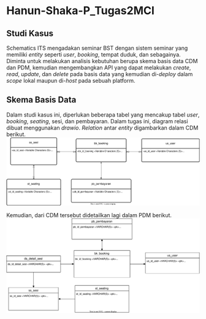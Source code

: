 # Hanun-Shaka-P_Tugas2MCI

## Studi Kasus
Schematics ITS mengadakan seminar BST dengan sistem seminar yang memiliki _entity_ seperti _user_, _booking_, tempat duduk, dan sebagainya. Diminta untuk melakukan analisis kebutuhan berupa skema basis data CDM dan PDM, kemudian mengembangkan API yang dapat melakukan _create_, _read_, _update_, dan _delete_ pada basis data yang kemudian di-_deploy_ dalam _scope_ lokal maupun di-_host_ pada sebuah platform.

## Skema Basis Data
Dalam studi kasus ini, diperlukan beberapa tabel yang mencakup tabel _user_, _booking_, _seating_, sesi, dan pembayaran. Dalam tugas ini, diagram relasi dibuat menggunakan _drawio_. _Relation_ antar _entity_ digambarkan dalam CDM berikut. <br/>
![CDM](./img/SeminarSystem_CDM.drawio.svg)

Kemudian, dari CDM tersebut didetailkan lagi dalam PDM berikut. <br/>
![PDM](./img/SeminarSystem_PDM.drawio.svg)
